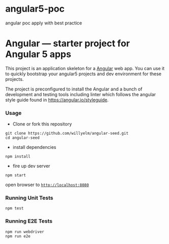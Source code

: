 # angular5-poc
angular poc apply with best practice

# Angular — starter project for Angular 5 apps

This project is an application skeleton for a [Angular][angular] web app. You can use it
to quickly bootstrap your angular5 projects and dev environment for these projects.

The project is preconfigured to install the Angular and a bunch of development and testing tools including linter which follows the angular style guide found in https://angular.io/styleguide.

### Usage

- Clone or fork this repository
```
git clone https://github.com/willyelm/angular-seed.git
cd angular-seed
```

- install dependencies
```
npm install
```

- fire up dev server
```
npm start
```
open browser to [`http://localhost:8080`](http://localhost:8080)

### Running Unit Tests
```
npm test
```
### Running E2E Tests
```
npm run webdriver
npm run e2e
```


[Angular]: https://angular.io/
